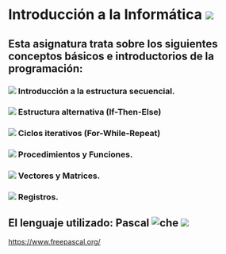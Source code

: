 # Introducción a la Informática <img src="https://img.icons8.com/dusk/50/000000/flow-chart.png"/>  
## Esta asignatura trata sobre los siguientes conceptos básicos e introductorios de la programación:
### <img src="https://img.icons8.com/plumpy/15/000000/sphere.png"/> Introducción a la estructura secuencial.
### <img src="https://img.icons8.com/plumpy/15/000000/sphere.png"/> Estructura alternativa (If-Then-Else)
### <img src="https://img.icons8.com/plumpy/15/000000/sphere.png"/> Ciclos iterativos (For-While-Repeat)
### <img src="https://img.icons8.com/plumpy/15/000000/sphere.png"/> Procedimientos y Funciones.
### <img src="https://img.icons8.com/plumpy/15/000000/sphere.png"/> Vectores y Matrices.
### <img src="https://img.icons8.com/plumpy/15/000000/sphere.png"/> Registros.
## El lenguaje utilizado: Pascal  ![che](https://user-images.githubusercontent.com/58674979/114293151-2d2bfb00-9a6a-11eb-9469-8e6ca9b81fc6.jpg) <img src="https://img.icons8.com/material-two-tone/38/000000/pas.png"/>

 

https://www.freepascal.org/

